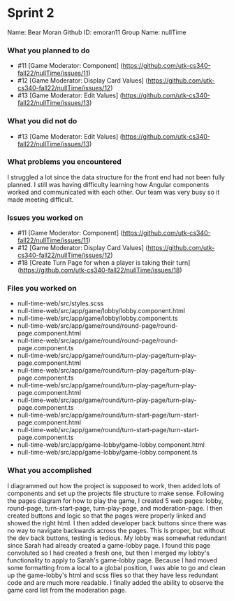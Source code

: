 # Sprint 2

Name: Bear Moran
Github ID: emoran11
Group Name: nullTime

### What you planned to do
- #11 [Game Moderator: Component] (https://github.com/utk-cs340-fall22/nullTime/issues/11)
- #12 [Game Moderator: Display Card Values] (https://github.com/utk-cs340-fall22/nullTime/issues/12)
- #13 [Game Moderator: Edit Values] (https://github.com/utk-cs340-fall22/nullTime/issues/13)

### What you did not do
- #13 [Game Moderator: Edit Values] (https://github.com/utk-cs340-fall22/nullTime/issues/13)

### What problems you encountered
I struggled a lot since the data structure for the front end had not been fully planned. I still was having difficulty learning how Angular components worked and communicated with each other. Our team was very busy so it made meeting difficult.

### Issues you worked on
- #11 [Game Moderator: Component] (https://github.com/utk-cs340-fall22/nullTime/issues/11)
- #12 [Game Moderator: Display Card Values] (https://github.com/utk-cs340-fall22/nullTime/issues/12)
- #18 [Create Turn Page for when a player is taking their turn] (https://github.com/utk-cs340-fall22/nullTime/issues/18)

### Files you worked on
- null-time-web/src/styles.scss
- null-time-web/src/app/game/lobby/lobby.component.html
- null-time-web/src/app/game/lobby/lobby.component.ts
- null-time-web/src/app/game/round/round-page/round-page.component.html
- null-time-web/src/app/game/round/round-page/round-page.component.ts
- null-time-web/src/app/game/round/turn-play-page/turn-play-page.component.html
- null-time-web/src/app/game/round/turn-play-page/turn-play-page.component.ts
- null-time-web/src/app/game/round/turn-play-page/turn-play-page.component.html
- null-time-web/src/app/game/round/turn-play-page/turn-play-page.component.ts
- null-time-web/src/app/game/round/turn-start-page/turn-start-page.component.html
- null-time-web/src/app/game/round/turn-start-page/turn-start-page.component.ts
- null-time-web/src/app/game-lobby/game-lobby.component.html
- null-time-web/src/app/game-lobby/game-lobby.component.ts

### What you accomplished
I diagrammed out how the project is supposed to work, then added lots of components and set up the projects file structure to make sense. Following the pages diagram for how to play the game, I created 5 web pages: lobby, round-page, turn-start-page, turn-play-page, and moderation-page. I then created buttons and logic so that the pages were properly linked and showed the right html. I then added developer back buttons since there was no way to navigate backwards across the pages. This is proper, but without the dev back buttons, testing is tedious. My lobby was somewhat redundant since Sarah had already created a game-lobby page. I found this page convoluted so I had created a fresh one, but then I merged my lobby's functionality to apply to Sarah's game-lobby page. Because I had moved some formatting from a local to a global position, I was able to go and clean up the game-lobby's html and scss files so that they have less redundant code and are much more readable. I finally added the ability to observe the game card list from the moderation page.
